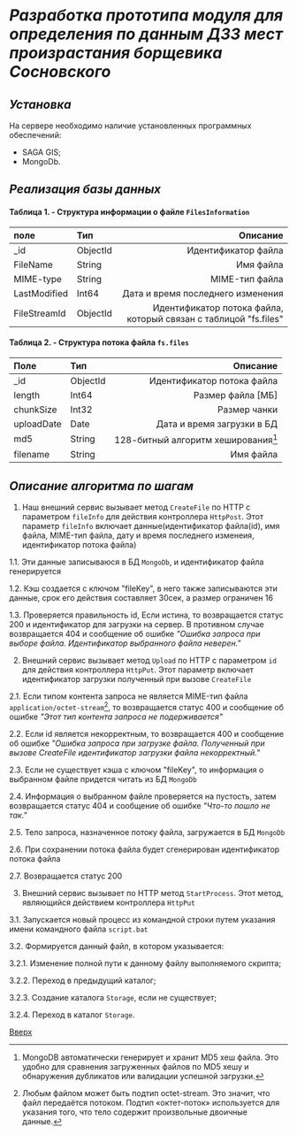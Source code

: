 # ___Разработка прототипа модуля для определения по данным ДЗЗ мест произрастания борщевика Сосновского___

## _Установка_
На сервере необходимо наличие установленных программных обеспечений:
 - SAGA GIS;
 - MongoDb.

## _Реализация базы данных_

#### Таблица 1. - Структура информации о файле `FilesInformation`
поле | Тип | Описание
:----|:-----------|--------:
_id | ObjectId | Идентификатор файла
FileName | String | Имя файла
MIME-type | String | MIME-тип файла
LastModified | Int64 | Дата и время последнего изменения
FileStreamId | ObjectId | Идентификатор потока файла, который связан с таблицой "fs.files"

#### Таблица 2. - Структура потока файла `fs.files`
Поле | Тип | Описание
:----|:-----------|--------:
_id | ObjectId | Идентификатор потока файла
length | Int64 | Размер файла \[МБ]
chunkSize | Int32 | Размер чанки
uploadDate | Date | Дата и время загрузки в БД
md5 | String | 128-битный алгоритм хеширования[^1]
filename | String | Имя файла

## _Описание алгоритма по шагам_
1. Наш внешний сервис вызывает метод `CreateFile` по HTTP с параметром `fileInfo` для действия контроллера `HttpPost`. Этот параметр `fileInfo` включает данные(идентификатор файла(id), имя файла, MIME-тип файла, дату и время последнего изменеия, идентификатор потока файла)  
  
  1.1. Эти данные записываюся в БД `MongoDb`, и идентификатор файла генерируется  
  
  1.2. Кэш создается с ключом "fileKey", в него также записываются эти данные, срок его действия составляет 30сек, а размер ограничен 16  
  
  1.3. Проверяется правильность id, Если истина, то возвращается статус 200 и идентификатор для загрузки на сервер. В противном случае возвращается 404 и сообщение об ошибке _"Ошибка запроса при выборе файла. Идентификатор выбранного файла неверен."_  
  
2. Внешний сервис вызывает метод `Upload` по HTTP с параметром `id` для действия контроллера `HttpPut`. Этот параметр включает идентификатор загрузки полученный при вызове `CreateFile`  
  
  2.1. Если типом контента запроса не является MIME-тип файла `application/octet-stream`[^2], то возвращается статус 400 и сообщение об ошибке _"Этот тип контента запроса не подерживается"_  
  
  2.2. Если id является некорректным, то возвращается 400 и сообщение об ошибке _"Ошибка запроса при загрузке файла. Полученный при вызове CreateFile идентификатор загрузки файла некорректный."_  
  
  2.3. Если не существует кэша с ключом "fileKey", то информация о выбранном файле придется читать из БД `MongoDb`  
  
  2.4. Информация о выбранном файле проверяется на пустость, затем возвращается статус 404 и сообщение об ошибке _"Что-то пошло не так."_  
  
  2.5. Тело запроса, назначенное потоку файла, загружается в БД `MongoDb`  
  
  2.6. При сохранении потока файла будет сгенерирован идентификатор потока файла  
  
  2.7. Возвращается статус 200   
  
3. Внешний сервис вызывает по HTTP метод `StartProcess`. Этот метод, являющийся действием контроллера `HttpPut`  
  
  3.1. Запускается новый процесс из командной строки путем указания имени командного файла `script.bat`  
  
  3.2. Формируется данный файл, в котором указывается:  
  
  3.2.1. Изменение полной пути к данному файлу выполняемого скрипта;  
  
  3.2.2. Переход в предыдущий каталог;  
  
  3.2.3. Создание каталога `Storage`, если не существует;  
  
  3.2.4. Переход в каталог `Storage`.  


[Вверх](#разработка-прототипа-модуля-для-определения-по-данным-ДЗЗ-мест-произрастания-борщевика-сосновского)

[^1]: MongoDB автоматически генерирует и хранит MD5 хеш файла. Это удобно для сравнения загруженных файлов по MD5 хешу и обнаружения дубликатов или валидации успешной загрузки.
[^2]: Любым файлом может быть подтип octet-stream. Это значит, что файл передаётся потоком. Подтип «октет-поток» используется для указания того, что тело содержит произвольные двоичные данные.